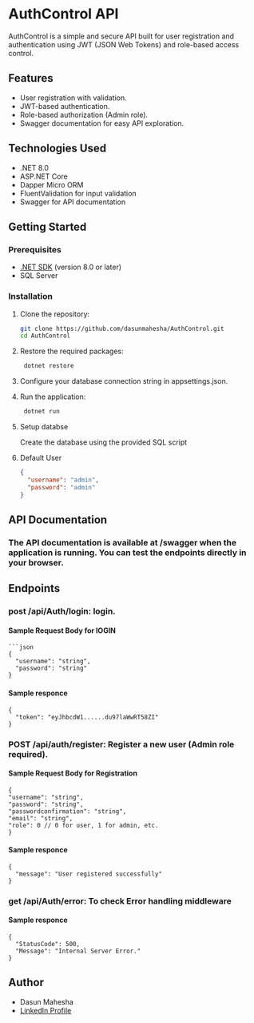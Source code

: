 # AuthControl API

AuthControl is a simple and secure API built for user registration and authentication using JWT (JSON Web Tokens) and role-based access control.

## Features

- User registration with validation.
- JWT-based authentication.
- Role-based authorization (Admin role).
- Swagger documentation for easy API exploration.

## Technologies Used

- .NET 8.0 
- ASP.NET Core
- Dapper Micro ORM
- FluentValidation for input validation
- Swagger for API documentation

## Getting Started

### Prerequisites

- [.NET SDK](https://dotnet.microsoft.com/download) (version 8.0 or later)
- SQL Server

### Installation

1. Clone the repository:
   ```bash
   git clone https://github.com/dasunmahesha/AuthControl.git
   cd AuthControl

2. Restore the required packages:

   ```bash
    dotnet restore

3. Configure your database connection string in appsettings.json.

4. Run the application:
   ```bash
    dotnet run

5. Setup databse

    Create the database using the provided SQL script

6. Default User
    ```json
    {
      "username": "admin",
      "password": "admin"
    }   

## API Documentation

### The API documentation is available at /swagger when the application is running. You can test the endpoints directly in your browser.

## Endpoints

### post /api/Auth/login: login.
#### Sample Request Body for lOGIN
    ```json
    {
      "username": "string",
      "password": "string"
    }

#### Sample responce

    
    {
      "token": "eyJhbcdW1......du97laWwRT58ZI"
    }

### POST /api/auth/register: Register a new user (Admin role required).


#### Sample Request Body for Registration
    
    {
    "username": "string",
    "password": "string",
    "passwordconfirmation": "string",
    "email": "string",
    "role": 0 // 0 for user, 1 for admin, etc.
    }
#### Sample responce
   
    {
      "message": "User registered successfully"
    }

### get /api/Auth/error: To check Error handling middleware
#### Sample responce
   
    {
      "StatusCode": 500,
      "Message": "Internal Server Error."
    }


## Author

- Dasun Mahesha
- [LinkedIn Profile](https://www.linkedin.com/in/dasun-mahesha/)

